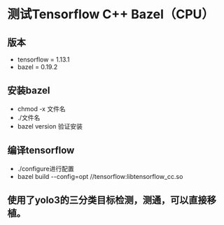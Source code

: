 # 测试Tensorflow C++ Bazel（CPU）
## 版本
* tensorflow = 1.13.1
* bazel = 0.19.2
## 安装bazel
* chmod -x 文件名
* ./文件名
* bazel version 验证安装
## 编译tensorflow
* ./configure进行配置
* bazel build --config=opt //tensorflow:libtensorflow_cc.so

## 使用了yolo3的三分类目标检测，测通，可以直接移植。
